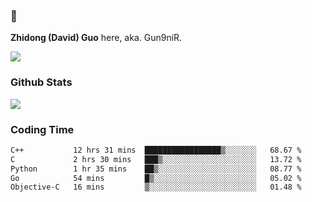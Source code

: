 ### 👋 

**Zhidong (David) Guo** here, aka. Gun9niR.

![](https://komarev.com/ghpvc/?username=Gun9niR&label=Total+Views)

### Github Stats

<img src="https://github-readme-stats.vercel.app/api?username=Gun9niR&count_private=true&show_icons=true&theme=vue-dark&hide_title=true">

### Coding Time

<!--START_SECTION:waka-->

```txt
C++           12 hrs 31 mins  █████████████████▒░░░░░░░   68.67 %
C             2 hrs 30 mins   ███▒░░░░░░░░░░░░░░░░░░░░░   13.72 %
Python        1 hr 35 mins    ██▒░░░░░░░░░░░░░░░░░░░░░░   08.77 %
Go            54 mins         █▒░░░░░░░░░░░░░░░░░░░░░░░   05.02 %
Objective-C   16 mins         ▒░░░░░░░░░░░░░░░░░░░░░░░░   01.48 %
```

<!--END_SECTION:waka-->
